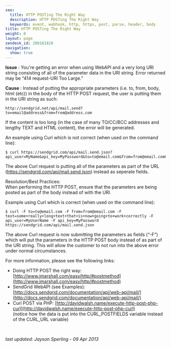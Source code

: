 ```yaml
---
seo:
  title: HTTP POSTing The Right Way
  description: HTTP POSTing The Right Way
  keywords: event, webhook, http, https, post, parse, header, body
title: HTTP POSTing The Right Way
weight: 0
layout: page
zendesk_id: 200181828
navigation:
  show: true
---
```


 **Issue** : You're getting an error when using WebAPI and a very long URI string consisting of all of the parameter data in the URI string. Error returned may be “414 request-URI Too Large.”

**Cause** : Instead of putting the appropriate parameters (i.e. to, from, body, html (etc)) in the body of the HTTP POST request, the user is putting them in the URI string as such:

    http://sendgrid.net/api/mail.send?to=email@address&from=from@address.com

If the content is too long (in the case of many TO/CC/BCC addresses and lengthy TEXT and HTML content), the error will be generated.

An example using Curl which is not correct (when used on the command line):

    $ curl https://sendgrid.com/api/mail.send.json?api_user=MyName&api_key=MyPassword&to=to@email.com&from=from@email.com&text=some+really+long+text+also+notice+how+this+is+all+part+of+the+mail.send.json+URI

The above Curl request is putting all of the parameters as part of the URL (https://sendgrid.com/api/mail.send.json) instead as seperate fields.

Resolution/Best Practices:   
When performing the HTTP POST, ensure that the parameters are being posted as part of the body instead of with the URI.

Example using Curl which is correct (when used on the command line):

    $ curl -F to=to@email.com -F from=from@email.com -F text=some+really+long+text+that+is+now+going+to+work+correctly -F api_user=MyUserName -F api_key=MyPassword https://sendgrid.com/api/mail.send.json

The above Curl request is now submitting the parameters as fields (“-F”) which will put the parameters in the HTTP POST body instead of as part of the URI string. This will allow the customer to not run into the above error under normal circumstances.

For more information, please see the following links:

- Doing HTTP POST the right way: [http://www.jmarshall.com/easy/http/#postmethod](http://www.jmarshall.com/easy/http/#postmethod)
- SendGrid WebAPI (see Examples): [http://docs.sendgrid.com/documentation/api/web-api/mail/](http://docs.sendgrid.com/documentation/api/web-api/mail/)
- Curl POST via PHP: [http://davidwalsh.name/execute-http-post-php-curl](http://davidwalsh.name/execute-http-post-php-curl)   
(notice how the data is put into the CURL\_POSTFIELDS variable instead of the CURL\_URL variable)

&nbsp;

_last updated: Jayson Sperling - 09 Apr 2013_

